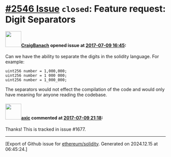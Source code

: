# [\#2546 Issue](https://github.com/ethereum/solidity/issues/2546) `closed`: Feature request: Digit Separators

#### <img src="https://avatars.githubusercontent.com/u/15790381?u=ad7296812f26ca98bf86d3fc1dd164f70fab2959&v=4" width="50">[CraigBanach](https://github.com/CraigBanach) opened issue at [2017-07-09 16:45](https://github.com/ethereum/solidity/issues/2546):

Can we have the ability to separate the digits in the solidity language. For example:

```solidity
uint256 number = 1,000,000;
uint256 number = 1 000 000;
uint256 number = 1_000_000;
```

The separators would not effect the compilation of the code and would only have meaning for anyone reading the codebase.

#### <img src="https://avatars.githubusercontent.com/u/20340?v=4" width="50">[axic](https://github.com/axic) commented at [2017-07-09 21:18](https://github.com/ethereum/solidity/issues/2546#issuecomment-313959869):

Thanks! This is tracked in issue #1677.


-------------------------------------------------------------------------------



[Export of Github issue for [ethereum/solidity](https://github.com/ethereum/solidity). Generated on 2024.12.15 at 06:45:24.]
